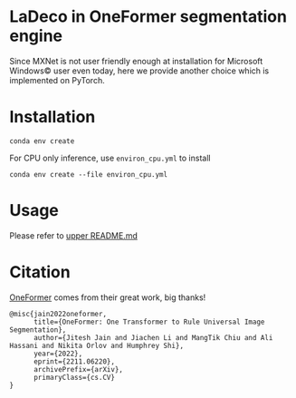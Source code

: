 # LaDeco in OneFormer segmentation engine

Since MXNet is not user friendly enough at installation for Microsoft Windows© user even today, here we provide another choice which is implemented on PyTorch.

# Installation

```console
conda env create
```

For CPU only inference, use `environ_cpu.yml` to install
```console
conda env create --file environ_cpu.yml
```

# Usage

Please refer to [upper README.md](../README.md#Usage)


# Citation

[OneFormer](https://arxiv.org/abs/2211.06220) comes from their great work, big thanks!
```
@misc{jain2022oneformer,
      title={OneFormer: One Transformer to Rule Universal Image Segmentation}, 
      author={Jitesh Jain and Jiachen Li and MangTik Chiu and Ali Hassani and Nikita Orlov and Humphrey Shi},
      year={2022},
      eprint={2211.06220},
      archivePrefix={arXiv},
      primaryClass={cs.CV}
}
```
